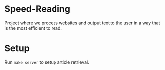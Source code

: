 # Speed-Reading

Project where we process websites and output text to the user in a way that is the most efficient to read.

# Setup

Run `make server` to setup article retrieval.
